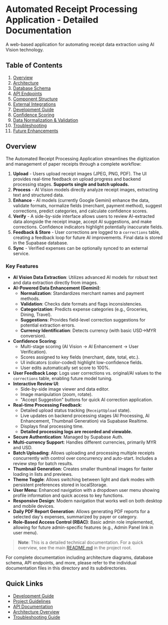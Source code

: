 # Automated Receipt Processing Application - Detailed Documentation

A web-based application for automating receipt data extraction using AI Vision technology.

## Table of Contents

1. [Overview](#overview)
2. [Architecture](#architecture)
3. [Database Schema](#database-schema)
4. [API Endpoints](#api-endpoints)
5. [Component Structure](#component-structure)
6. [External Integrations](#external-integrations)
7. [Development Guide](#development-guide)
8. [Confidence Scoring](#confidence-scoring)
9. [Data Normalization & Validation](#data-normalization--validation)
10. [Troubleshooting](#troubleshooting)
11. [Future Enhancements](#future-enhancements)

## Overview

The Automated Receipt Processing Application streamlines the digitization and management of paper receipts through a complete workflow:

1.  **Upload** - Users upload receipt images (JPEG, PNG, PDF). The UI provides real-time feedback on upload progress and backend processing stages. **Supports single and batch uploads.**
2.  **Process** - AI Vision models directly analyze receipt images, extracting text and structured data.
3.  **Enhance** - AI models (currently Google Gemini) enhance the data, validate formats, normalize fields (merchant, payment method), suggest corrections, predict categories, and calculate confidence scores.
4.  **Verify** - A side-by-side interface allows users to review AI-extracted data alongside the receipt image, accept AI suggestions, and make corrections. Confidence indicators highlight potentially inaccurate fields.
5.  **Feedback & Store** - User corrections are logged to a `corrections` table, creating a feedback loop for future AI improvements. Final data is stored in the Supabase database.
6.  **Sync** - Verified expenses can be optionally synced to an external service.

### Key Features

-   **AI Vision Data Extraction**: Utilizes advanced AI models for robust text and data extraction directly from images.
-   **AI-Powered Data Enhancement (Gemini)**:
    -   **Normalization**: Standardizes merchant names and payment methods.
    -   **Validation**: Checks date formats and flags inconsistencies.
    -   **Categorization**: Predicts expense categories (e.g., Groceries, Dining, Travel).
    -   **Suggestions**: Provides field-level correction suggestions for potential extraction errors.
    -   **Currency Identification**: Detects currency (with basic USD->MYR conversion).
-   **Confidence Scoring**:
    -   Multi-stage scoring (AI Vision -> AI Enhancement -> User Verification).
    -   Scores assigned to key fields (merchant, date, total, etc.).
    -   UI indicators (color-coded) highlight low-confidence fields.
    -   User edits automatically set score to 100%.
-   **User Feedback Loop**: Logs user corrections vs. original/AI values to the `corrections` table, enabling future model tuning.
-   **Interactive Review UI**:
    -   Side-by-side image viewer and data editor.
    -   Image manipulation (zoom, rotate).
    -   "Accept Suggestion" buttons for quick AI correction application.
-   **Real-time Processing Feedback**:
    -   Detailed upload status tracking (`ReceiptUpload` state).
    -   Live updates on backend processing stages (AI Processing, AI Enhancement, Thumbnail Generation) via Supabase Realtime.
    -   Displays final processing time.
    -   **Detailed processing logs are recorded and viewable.**
-   **Secure Authentication**: Managed by Supabase Auth.
-   **Multi-currency Support**: Handles different currencies, primarily MYR and USD.
-   **Batch Uploading**: Allows uploading and processing multiple receipts concurrently with control over concurrency and auto-start. Includes a review step for batch results.
-   **Thumbnail Generation**: Creates smaller thumbnail images for faster loading in lists and previews.
-   **Theme Toggle**: Allows switching between light and dark modes with persistent preferences stored in localStorage.
-   **User Menu**: Enhanced navigation with a dropdown user menu showing profile information and quick access to key functions.
-   **Responsive Design**: Modern navigation that works well on both desktop and mobile devices.
-   **Daily PDF Report Generation**: Allows generating PDF reports for a selected day's expenses, summarized by payer or category.
-   **Role-Based Access Control (RBAC)**: Basic admin role implemented, allowing for future admin-specific features (e.g., Admin Panel link in user menu).

> **Note**: This is a detailed technical documentation. For a quick overview, see the main [README.md](../README.md) in the project root.

For complete documentation including architecture diagrams, database schema, API endpoints, and more, please refer to the individual documentation files in this directory and its subdirectories.

## Quick Links

- [Development Guide](./development/LOCAL_DEVELOPMENT_GUIDE.md)
- [Project Guidelines](./development/MATARESIT_PROJECT_GUIDELINES.md)
- [API Documentation](./api/)
- [Architecture Overview](./architecture/)
- [Troubleshooting Guide](./troubleshooting/)
